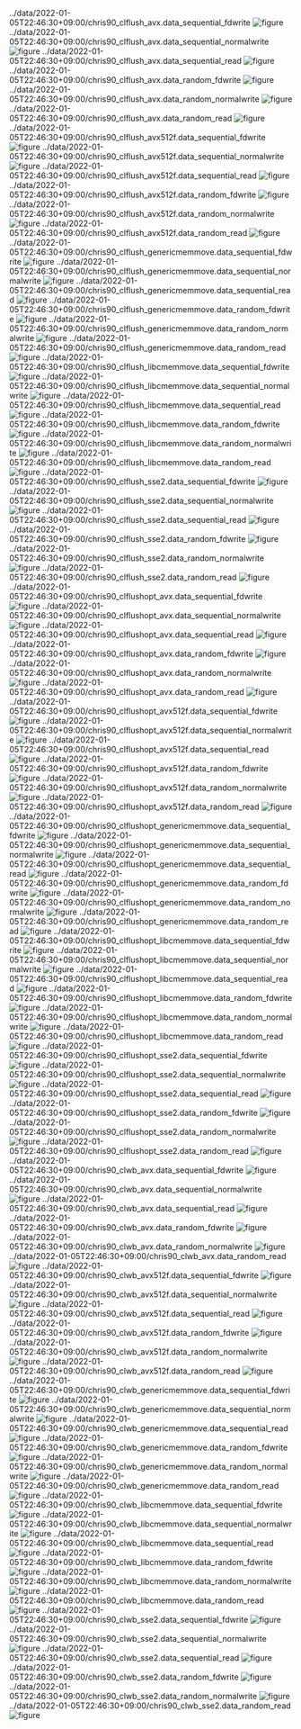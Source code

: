 ../data/2022-01-05T22:46:30+09:00/chris90_clflush_avx.data_sequential_fdwrite
 ![figure](chris90_clflush_avx.data_sequential_fdwrite.png)
../data/2022-01-05T22:46:30+09:00/chris90_clflush_avx.data_sequential_normalwrite
 ![figure](chris90_clflush_avx.data_sequential_normalwrite.png)
../data/2022-01-05T22:46:30+09:00/chris90_clflush_avx.data_sequential_read
 ![figure](chris90_clflush_avx.data_sequential_read.png)
../data/2022-01-05T22:46:30+09:00/chris90_clflush_avx.data_random_fdwrite
 ![figure](chris90_clflush_avx.data_random_fdwrite.png)
../data/2022-01-05T22:46:30+09:00/chris90_clflush_avx.data_random_normalwrite
 ![figure](chris90_clflush_avx.data_random_normalwrite.png)
../data/2022-01-05T22:46:30+09:00/chris90_clflush_avx.data_random_read
 ![figure](chris90_clflush_avx.data_random_read.png)
../data/2022-01-05T22:46:30+09:00/chris90_clflush_avx512f.data_sequential_fdwrite
 ![figure](chris90_clflush_avx512f.data_sequential_fdwrite.png)
../data/2022-01-05T22:46:30+09:00/chris90_clflush_avx512f.data_sequential_normalwrite
 ![figure](chris90_clflush_avx512f.data_sequential_normalwrite.png)
../data/2022-01-05T22:46:30+09:00/chris90_clflush_avx512f.data_sequential_read
 ![figure](chris90_clflush_avx512f.data_sequential_read.png)
../data/2022-01-05T22:46:30+09:00/chris90_clflush_avx512f.data_random_fdwrite
 ![figure](chris90_clflush_avx512f.data_random_fdwrite.png)
../data/2022-01-05T22:46:30+09:00/chris90_clflush_avx512f.data_random_normalwrite
 ![figure](chris90_clflush_avx512f.data_random_normalwrite.png)
../data/2022-01-05T22:46:30+09:00/chris90_clflush_avx512f.data_random_read
 ![figure](chris90_clflush_avx512f.data_random_read.png)
../data/2022-01-05T22:46:30+09:00/chris90_clflush_genericmemmove.data_sequential_fdwrite
 ![figure](chris90_clflush_genericmemmove.data_sequential_fdwrite.png)
../data/2022-01-05T22:46:30+09:00/chris90_clflush_genericmemmove.data_sequential_normalwrite
 ![figure](chris90_clflush_genericmemmove.data_sequential_normalwrite.png)
../data/2022-01-05T22:46:30+09:00/chris90_clflush_genericmemmove.data_sequential_read
 ![figure](chris90_clflush_genericmemmove.data_sequential_read.png)
../data/2022-01-05T22:46:30+09:00/chris90_clflush_genericmemmove.data_random_fdwrite
 ![figure](chris90_clflush_genericmemmove.data_random_fdwrite.png)
../data/2022-01-05T22:46:30+09:00/chris90_clflush_genericmemmove.data_random_normalwrite
 ![figure](chris90_clflush_genericmemmove.data_random_normalwrite.png)
../data/2022-01-05T22:46:30+09:00/chris90_clflush_genericmemmove.data_random_read
 ![figure](chris90_clflush_genericmemmove.data_random_read.png)
../data/2022-01-05T22:46:30+09:00/chris90_clflush_libcmemmove.data_sequential_fdwrite
 ![figure](chris90_clflush_libcmemmove.data_sequential_fdwrite.png)
../data/2022-01-05T22:46:30+09:00/chris90_clflush_libcmemmove.data_sequential_normalwrite
 ![figure](chris90_clflush_libcmemmove.data_sequential_normalwrite.png)
../data/2022-01-05T22:46:30+09:00/chris90_clflush_libcmemmove.data_sequential_read
 ![figure](chris90_clflush_libcmemmove.data_sequential_read.png)
../data/2022-01-05T22:46:30+09:00/chris90_clflush_libcmemmove.data_random_fdwrite
 ![figure](chris90_clflush_libcmemmove.data_random_fdwrite.png)
../data/2022-01-05T22:46:30+09:00/chris90_clflush_libcmemmove.data_random_normalwrite
 ![figure](chris90_clflush_libcmemmove.data_random_normalwrite.png)
../data/2022-01-05T22:46:30+09:00/chris90_clflush_libcmemmove.data_random_read
 ![figure](chris90_clflush_libcmemmove.data_random_read.png)
../data/2022-01-05T22:46:30+09:00/chris90_clflush_sse2.data_sequential_fdwrite
 ![figure](chris90_clflush_sse2.data_sequential_fdwrite.png)
../data/2022-01-05T22:46:30+09:00/chris90_clflush_sse2.data_sequential_normalwrite
 ![figure](chris90_clflush_sse2.data_sequential_normalwrite.png)
../data/2022-01-05T22:46:30+09:00/chris90_clflush_sse2.data_sequential_read
 ![figure](chris90_clflush_sse2.data_sequential_read.png)
../data/2022-01-05T22:46:30+09:00/chris90_clflush_sse2.data_random_fdwrite
 ![figure](chris90_clflush_sse2.data_random_fdwrite.png)
../data/2022-01-05T22:46:30+09:00/chris90_clflush_sse2.data_random_normalwrite
 ![figure](chris90_clflush_sse2.data_random_normalwrite.png)
../data/2022-01-05T22:46:30+09:00/chris90_clflush_sse2.data_random_read
 ![figure](chris90_clflush_sse2.data_random_read.png)
../data/2022-01-05T22:46:30+09:00/chris90_clflushopt_avx.data_sequential_fdwrite
 ![figure](chris90_clflushopt_avx.data_sequential_fdwrite.png)
../data/2022-01-05T22:46:30+09:00/chris90_clflushopt_avx.data_sequential_normalwrite
 ![figure](chris90_clflushopt_avx.data_sequential_normalwrite.png)
../data/2022-01-05T22:46:30+09:00/chris90_clflushopt_avx.data_sequential_read
 ![figure](chris90_clflushopt_avx.data_sequential_read.png)
../data/2022-01-05T22:46:30+09:00/chris90_clflushopt_avx.data_random_fdwrite
 ![figure](chris90_clflushopt_avx.data_random_fdwrite.png)
../data/2022-01-05T22:46:30+09:00/chris90_clflushopt_avx.data_random_normalwrite
 ![figure](chris90_clflushopt_avx.data_random_normalwrite.png)
../data/2022-01-05T22:46:30+09:00/chris90_clflushopt_avx.data_random_read
 ![figure](chris90_clflushopt_avx.data_random_read.png)
../data/2022-01-05T22:46:30+09:00/chris90_clflushopt_avx512f.data_sequential_fdwrite
 ![figure](chris90_clflushopt_avx512f.data_sequential_fdwrite.png)
../data/2022-01-05T22:46:30+09:00/chris90_clflushopt_avx512f.data_sequential_normalwrite
 ![figure](chris90_clflushopt_avx512f.data_sequential_normalwrite.png)
../data/2022-01-05T22:46:30+09:00/chris90_clflushopt_avx512f.data_sequential_read
 ![figure](chris90_clflushopt_avx512f.data_sequential_read.png)
../data/2022-01-05T22:46:30+09:00/chris90_clflushopt_avx512f.data_random_fdwrite
 ![figure](chris90_clflushopt_avx512f.data_random_fdwrite.png)
../data/2022-01-05T22:46:30+09:00/chris90_clflushopt_avx512f.data_random_normalwrite
 ![figure](chris90_clflushopt_avx512f.data_random_normalwrite.png)
../data/2022-01-05T22:46:30+09:00/chris90_clflushopt_avx512f.data_random_read
 ![figure](chris90_clflushopt_avx512f.data_random_read.png)
../data/2022-01-05T22:46:30+09:00/chris90_clflushopt_genericmemmove.data_sequential_fdwrite
 ![figure](chris90_clflushopt_genericmemmove.data_sequential_fdwrite.png)
../data/2022-01-05T22:46:30+09:00/chris90_clflushopt_genericmemmove.data_sequential_normalwrite
 ![figure](chris90_clflushopt_genericmemmove.data_sequential_normalwrite.png)
../data/2022-01-05T22:46:30+09:00/chris90_clflushopt_genericmemmove.data_sequential_read
 ![figure](chris90_clflushopt_genericmemmove.data_sequential_read.png)
../data/2022-01-05T22:46:30+09:00/chris90_clflushopt_genericmemmove.data_random_fdwrite
 ![figure](chris90_clflushopt_genericmemmove.data_random_fdwrite.png)
../data/2022-01-05T22:46:30+09:00/chris90_clflushopt_genericmemmove.data_random_normalwrite
 ![figure](chris90_clflushopt_genericmemmove.data_random_normalwrite.png)
../data/2022-01-05T22:46:30+09:00/chris90_clflushopt_genericmemmove.data_random_read
 ![figure](chris90_clflushopt_genericmemmove.data_random_read.png)
../data/2022-01-05T22:46:30+09:00/chris90_clflushopt_libcmemmove.data_sequential_fdwrite
 ![figure](chris90_clflushopt_libcmemmove.data_sequential_fdwrite.png)
../data/2022-01-05T22:46:30+09:00/chris90_clflushopt_libcmemmove.data_sequential_normalwrite
 ![figure](chris90_clflushopt_libcmemmove.data_sequential_normalwrite.png)
../data/2022-01-05T22:46:30+09:00/chris90_clflushopt_libcmemmove.data_sequential_read
 ![figure](chris90_clflushopt_libcmemmove.data_sequential_read.png)
../data/2022-01-05T22:46:30+09:00/chris90_clflushopt_libcmemmove.data_random_fdwrite
 ![figure](chris90_clflushopt_libcmemmove.data_random_fdwrite.png)
../data/2022-01-05T22:46:30+09:00/chris90_clflushopt_libcmemmove.data_random_normalwrite
 ![figure](chris90_clflushopt_libcmemmove.data_random_normalwrite.png)
../data/2022-01-05T22:46:30+09:00/chris90_clflushopt_libcmemmove.data_random_read
 ![figure](chris90_clflushopt_libcmemmove.data_random_read.png)
../data/2022-01-05T22:46:30+09:00/chris90_clflushopt_sse2.data_sequential_fdwrite
 ![figure](chris90_clflushopt_sse2.data_sequential_fdwrite.png)
../data/2022-01-05T22:46:30+09:00/chris90_clflushopt_sse2.data_sequential_normalwrite
 ![figure](chris90_clflushopt_sse2.data_sequential_normalwrite.png)
../data/2022-01-05T22:46:30+09:00/chris90_clflushopt_sse2.data_sequential_read
 ![figure](chris90_clflushopt_sse2.data_sequential_read.png)
../data/2022-01-05T22:46:30+09:00/chris90_clflushopt_sse2.data_random_fdwrite
 ![figure](chris90_clflushopt_sse2.data_random_fdwrite.png)
../data/2022-01-05T22:46:30+09:00/chris90_clflushopt_sse2.data_random_normalwrite
 ![figure](chris90_clflushopt_sse2.data_random_normalwrite.png)
../data/2022-01-05T22:46:30+09:00/chris90_clflushopt_sse2.data_random_read
 ![figure](chris90_clflushopt_sse2.data_random_read.png)
../data/2022-01-05T22:46:30+09:00/chris90_clwb_avx.data_sequential_fdwrite
 ![figure](chris90_clwb_avx.data_sequential_fdwrite.png)
../data/2022-01-05T22:46:30+09:00/chris90_clwb_avx.data_sequential_normalwrite
 ![figure](chris90_clwb_avx.data_sequential_normalwrite.png)
../data/2022-01-05T22:46:30+09:00/chris90_clwb_avx.data_sequential_read
 ![figure](chris90_clwb_avx.data_sequential_read.png)
../data/2022-01-05T22:46:30+09:00/chris90_clwb_avx.data_random_fdwrite
 ![figure](chris90_clwb_avx.data_random_fdwrite.png)
../data/2022-01-05T22:46:30+09:00/chris90_clwb_avx.data_random_normalwrite
 ![figure](chris90_clwb_avx.data_random_normalwrite.png)
../data/2022-01-05T22:46:30+09:00/chris90_clwb_avx.data_random_read
 ![figure](chris90_clwb_avx.data_random_read.png)
../data/2022-01-05T22:46:30+09:00/chris90_clwb_avx512f.data_sequential_fdwrite
 ![figure](chris90_clwb_avx512f.data_sequential_fdwrite.png)
../data/2022-01-05T22:46:30+09:00/chris90_clwb_avx512f.data_sequential_normalwrite
 ![figure](chris90_clwb_avx512f.data_sequential_normalwrite.png)
../data/2022-01-05T22:46:30+09:00/chris90_clwb_avx512f.data_sequential_read
 ![figure](chris90_clwb_avx512f.data_sequential_read.png)
../data/2022-01-05T22:46:30+09:00/chris90_clwb_avx512f.data_random_fdwrite
 ![figure](chris90_clwb_avx512f.data_random_fdwrite.png)
../data/2022-01-05T22:46:30+09:00/chris90_clwb_avx512f.data_random_normalwrite
 ![figure](chris90_clwb_avx512f.data_random_normalwrite.png)
../data/2022-01-05T22:46:30+09:00/chris90_clwb_avx512f.data_random_read
 ![figure](chris90_clwb_avx512f.data_random_read.png)
../data/2022-01-05T22:46:30+09:00/chris90_clwb_genericmemmove.data_sequential_fdwrite
 ![figure](chris90_clwb_genericmemmove.data_sequential_fdwrite.png)
../data/2022-01-05T22:46:30+09:00/chris90_clwb_genericmemmove.data_sequential_normalwrite
 ![figure](chris90_clwb_genericmemmove.data_sequential_normalwrite.png)
../data/2022-01-05T22:46:30+09:00/chris90_clwb_genericmemmove.data_sequential_read
 ![figure](chris90_clwb_genericmemmove.data_sequential_read.png)
../data/2022-01-05T22:46:30+09:00/chris90_clwb_genericmemmove.data_random_fdwrite
 ![figure](chris90_clwb_genericmemmove.data_random_fdwrite.png)
../data/2022-01-05T22:46:30+09:00/chris90_clwb_genericmemmove.data_random_normalwrite
 ![figure](chris90_clwb_genericmemmove.data_random_normalwrite.png)
../data/2022-01-05T22:46:30+09:00/chris90_clwb_genericmemmove.data_random_read
 ![figure](chris90_clwb_genericmemmove.data_random_read.png)
../data/2022-01-05T22:46:30+09:00/chris90_clwb_libcmemmove.data_sequential_fdwrite
 ![figure](chris90_clwb_libcmemmove.data_sequential_fdwrite.png)
../data/2022-01-05T22:46:30+09:00/chris90_clwb_libcmemmove.data_sequential_normalwrite
 ![figure](chris90_clwb_libcmemmove.data_sequential_normalwrite.png)
../data/2022-01-05T22:46:30+09:00/chris90_clwb_libcmemmove.data_sequential_read
 ![figure](chris90_clwb_libcmemmove.data_sequential_read.png)
../data/2022-01-05T22:46:30+09:00/chris90_clwb_libcmemmove.data_random_fdwrite
 ![figure](chris90_clwb_libcmemmove.data_random_fdwrite.png)
../data/2022-01-05T22:46:30+09:00/chris90_clwb_libcmemmove.data_random_normalwrite
 ![figure](chris90_clwb_libcmemmove.data_random_normalwrite.png)
../data/2022-01-05T22:46:30+09:00/chris90_clwb_libcmemmove.data_random_read
 ![figure](chris90_clwb_libcmemmove.data_random_read.png)
../data/2022-01-05T22:46:30+09:00/chris90_clwb_sse2.data_sequential_fdwrite
 ![figure](chris90_clwb_sse2.data_sequential_fdwrite.png)
../data/2022-01-05T22:46:30+09:00/chris90_clwb_sse2.data_sequential_normalwrite
 ![figure](chris90_clwb_sse2.data_sequential_normalwrite.png)
../data/2022-01-05T22:46:30+09:00/chris90_clwb_sse2.data_sequential_read
 ![figure](chris90_clwb_sse2.data_sequential_read.png)
../data/2022-01-05T22:46:30+09:00/chris90_clwb_sse2.data_random_fdwrite
 ![figure](chris90_clwb_sse2.data_random_fdwrite.png)
../data/2022-01-05T22:46:30+09:00/chris90_clwb_sse2.data_random_normalwrite
 ![figure](chris90_clwb_sse2.data_random_normalwrite.png)
../data/2022-01-05T22:46:30+09:00/chris90_clwb_sse2.data_random_read
 ![figure](chris90_clwb_sse2.data_random_read.png)
